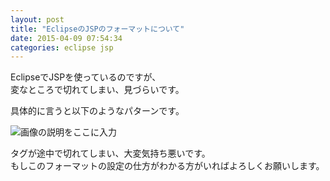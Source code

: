```yaml
---
layout: post
title: "EclipseのJSPのフォーマットについて"
date: 2015-04-09 07:54:34
categories: eclipse jsp
---
```

<p>EclipseでJSPを使っているのですが、<br>
変なところで切れてしまい、見づらいです。</p>

<p>具体的に言うと以下のようなパターンです。</p>

<p><img src="https://i.stack.imgur.com/O8mco.jpg" alt="画像の説明をここに入力"></p>

<p>タグが途中で切れてしまい、大変気持ち悪いです。<br>
もしこのフォーマットの設定の仕方がわかる方がいればよろしくお願いします。</p>
